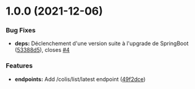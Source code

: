 # 1.0.0 (2021-12-06)


### Bug Fixes

* **deps:** Déclenchement d'une version suite à l'upgrade de SpringBoot ([53388d5](https://github.com/opt-nc/colisnc-api/commit/53388d5de1a9196491bdbde6660a51c5c47c21f3)), closes [#4](https://github.com/opt-nc/colisnc-api/issues/4)


### Features

* **endpoints:** Add /colis/list/latest endpoint ([49f2dce](https://github.com/opt-nc/colisnc-api/commit/49f2dce4adf99e8ec343396783cf8a94ae2c2f16))
